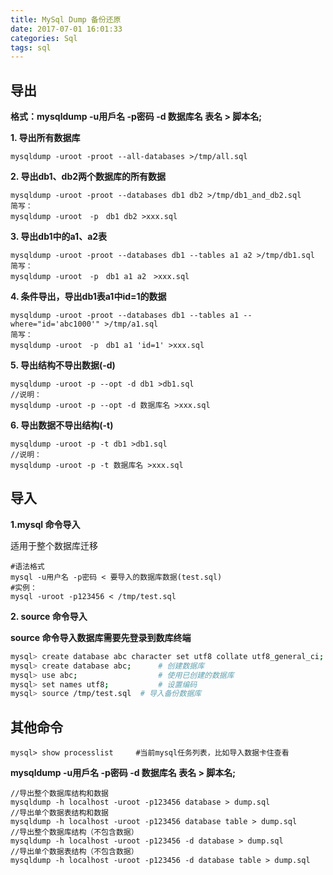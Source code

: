 ```yaml
---
title: MySql Dump 备份还原
date: 2017-07-01 16:01:33
categories: Sql
tags: sql
---
```


<meta name="referrer" content="no-referrer" />


## 导出
**格式：mysqldump -u用戶名 -p密码 -d 数据库名 表名 > 脚本名;**

**1. 导出所有数据库**

	mysqldump -uroot -proot --all-databases >/tmp/all.sql

**2.  导出db1、db2两个数据库的所有数据**

	mysqldump -uroot -proot --databases db1 db2 >/tmp/db1_and_db2.sql
	简写：
	mysqldump -uroot　-p　db1 db2 >xxx.sql　

**3. 导出db1中的a1、a2表**

	mysqldump -uroot -proot --databases db1 --tables a1 a2 >/tmp/db1.sql
	简写：
	mysqldump -uroot　-p　db1 a1 a2　>xxx.sql　

**4. 条件导出，导出db1表a1中id=1的数据**

	mysqldump -uroot -proot --databases db1 --tables a1 --where="id='abc1000'" >/tmp/a1.sql
	简写：
	mysqldump -uroot　-p　db1 a1 'id=1' >xxx.sql 

**5. 导出结构不导出数据(-d)**

```
mysqldump -uroot -p --opt -d db1 >db1.sql
//说明：
mysqldump -uroot -p --opt -d 数据库名 >xxx.sql　
```

**6. 导出数据不导出结构(-t)**

```
mysqldump -uroot -p -t db1 >db1.sql
//说明：
mysqldump -uroot -p -t 数据库名 >xxx.sql　
```

## 导入

**1.mysql 命令导入**

适用于整个数据库迁移

```mysql
#语法格式
mysql -u用户名 -p密码 < 要导入的数据库数据(test.sql)
#实例：
mysql -uroot -p123456 < /tmp/test.sql
```

**2. source 命令导入**

**source 命令导入数据库需要先登录到数库终端**

```bash
mysql> create database abc character set utf8 collate utf8_general_ci;
mysql> create database abc;      # 创建数据库
mysql> use abc;                  # 使用已创建的数据库 
mysql> set names utf8;           # 设置编码
mysql> source /tmp/test.sql  # 导入备份数据库
```

## 其他命令

```shell
mysql> show processlist		#当前mysql任务列表，比如导入数据卡住查看
```

**mysqldump -u用戶名 -p密码 -d 数据库名 表名 > 脚本名;**

```
//导出整个数据库结构和数据
mysqldump -h localhost -uroot -p123456 database > dump.sql
//导出单个数据表结构和数据
mysqldump -h localhost -uroot -p123456 database table > dump.sql
//导出整个数据库结构（不包含数据）
mysqldump -h localhost -uroot -p123456 -d database > dump.sql
//导出单个数据表结构（不包含数据）
mysqldump -h localhost -uroot -p123456 -d database table > dump.sql
```

